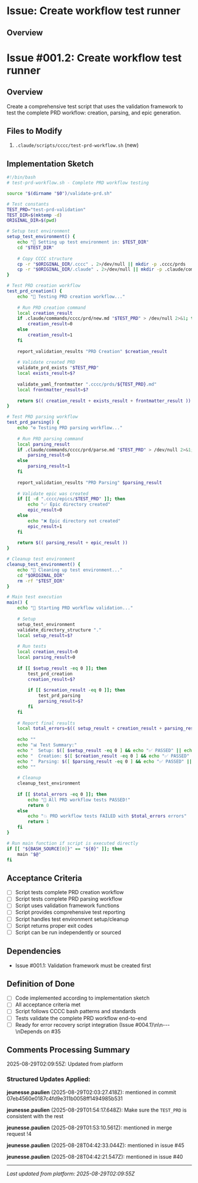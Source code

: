 # Issue: Create workflow test runner

## Overview
# Issue #001.2: Create workflow test runner

## Overview
Create a comprehensive test script that uses the validation framework to test the complete PRD workflow: creation, parsing, and epic generation.

## Files to Modify
1. `.claude/scripts/cccc/test-prd-workflow.sh` (new)

## Implementation Sketch
```bash
#!/bin/bash
# test-prd-workflow.sh - Complete PRD workflow testing

source "$(dirname "$0")/validate-prd.sh"

# Test constants
TEST_PRD="test-prd-validation"
TEST_DIR=$(mktemp -d)
ORIGINAL_DIR=$(pwd)

# Setup test environment
setup_test_environment() {
    echo "🔧 Setting up test environment in: $TEST_DIR"
    cd "$TEST_DIR"
    
    # Copy CCCC structure
    cp -r "$ORIGINAL_DIR/.cccc" . 2>/dev/null || mkdir -p .cccc/prds
    cp -r "$ORIGINAL_DIR/.claude" . 2>/dev/null || mkdir -p .claude/commands/cccc/prd
}

# Test PRD creation workflow
test_prd_creation() {
    echo "📝 Testing PRD creation workflow..."
    
    # Run PRD creation command
    local creation_result
    if .claude/commands/cccc/prd/new.md "$TEST_PRD" > /dev/null 2>&1; then
        creation_result=0
    else
        creation_result=1
    fi
    
    report_validation_results "PRD Creation" $creation_result
    
    # Validate created PRD
    validate_prd_exists "$TEST_PRD"
    local exists_result=$?
    
    validate_yaml_frontmatter ".cccc/prds/${TEST_PRD}.md"
    local frontmatter_result=$?
    
    return $(( creation_result + exists_result + frontmatter_result ))
}

# Test PRD parsing workflow
test_prd_parsing() {
    echo "⚙️ Testing PRD parsing workflow..."
    
    # Run PRD parsing command
    local parsing_result
    if .claude/commands/cccc/prd/parse.md "$TEST_PRD" > /dev/null 2>&1; then
        parsing_result=0
    else
        parsing_result=1
    fi
    
    report_validation_results "PRD Parsing" $parsing_result
    
    # Validate epic was created
    if [[ -d ".cccc/epics/$TEST_PRD" ]]; then
        echo "✅ Epic directory created"
        epic_result=0
    else
        echo "❌ Epic directory not created"
        epic_result=1
    fi
    
    return $(( parsing_result + epic_result ))
}

# Cleanup test environment
cleanup_test_environment() {
    echo "🧹 Cleaning up test environment..."
    cd "$ORIGINAL_DIR"
    rm -rf "$TEST_DIR"
}

# Main test execution
main() {
    echo "🚀 Starting PRD workflow validation..."
    
    # Setup
    setup_test_environment
    validate_directory_structure "."
    local setup_result=$?
    
    # Run tests
    local creation_result=0
    local parsing_result=0
    
    if [[ $setup_result -eq 0 ]]; then
        test_prd_creation
        creation_result=$?
        
        if [[ $creation_result -eq 0 ]]; then
            test_prd_parsing
            parsing_result=$?
        fi
    fi
    
    # Report final results
    local total_errors=$(( setup_result + creation_result + parsing_result ))
    
    echo ""
    echo "📊 Test Summary:"
    echo "  Setup: $([ $setup_result -eq 0 ] && echo "✅ PASSED" || echo "❌ FAILED")"
    echo "  Creation: $([ $creation_result -eq 0 ] && echo "✅ PASSED" || echo "❌ FAILED")"
    echo "  Parsing: $([ $parsing_result -eq 0 ] && echo "✅ PASSED" || echo "❌ FAILED")"
    echo ""
    
    # Cleanup
    cleanup_test_environment
    
    if [[ $total_errors -eq 0 ]]; then
        echo "🎉 All PRD workflow tests PASSED!"
        return 0
    else
        echo "💥 PRD workflow tests FAILED with $total_errors errors"
        return 1
    fi
}

# Run main function if script is executed directly
if [[ "${BASH_SOURCE[0]}" == "${0}" ]]; then
    main "$@"
fi
```

## Acceptance Criteria
- [ ] Script tests complete PRD creation workflow
- [ ] Script tests complete PRD parsing workflow
- [ ] Script uses validation framework functions
- [ ] Script provides comprehensive test reporting
- [ ] Script handles test environment setup/cleanup
- [ ] Script returns proper exit codes
- [ ] Script can be run independently or sourced

## Dependencies
- Issue #001.1: Validation framework must be created first

## Definition of Done
- [ ] Code implemented according to implementation sketch
- [ ] All acceptance criteria met
- [ ] Script follows CCCC bash patterns and standards
- [ ] Tests validate the complete PRD workflow end-to-end
- [ ] Ready for error recovery script integration (Issue #004.1)\n\n---\nDepends on #35

## Comments Processing Summary
2025-08-29T02:09:55Z: Updated from platform

### Structured Updates Applied:


**jeunesse.paulien** (2025-08-29T02:03:27.418Z):
mentioned in commit 07eb4560e0187c4fd9e311b0058ff1494985b531

**jeunesse.paulien** (2025-08-29T01:54:17.648Z):
Make sure the `TEST_PRD` is consistent with the rest

**jeunesse.paulien** (2025-08-29T01:53:10.561Z):
mentioned in merge request !4

**jeunesse.paulien** (2025-08-28T04:42:33.044Z):
mentioned in issue #45

**jeunesse.paulien** (2025-08-28T04:42:21.547Z):
mentioned in issue #40


---
*Last updated from platform: 2025-08-29T02:09:55Z*
